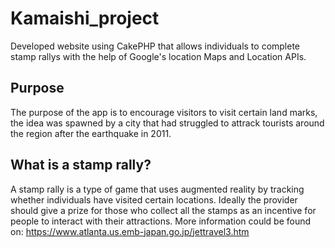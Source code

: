 # Kamaishi_project

Developed website using CakePHP that allows individuals to complete stamp rallys with the help of Google's location Maps and Location APIs. 
## Purpose
The purpose of the app is to encourage visitors to visit certain land marks, the idea was spawned by a city that had struggled to attrack tourists around the region after the earthquake in 2011.
## What is a stamp rally?
A stamp rally is a type of game that uses augmented reality by tracking whether individuals have visited certain locations.
Ideally the provider should give a prize for those who collect all the stamps as an incentive for people to interact with their attractions.
More information could be found on: https://www.atlanta.us.emb-japan.go.jp/jettravel3.htm
